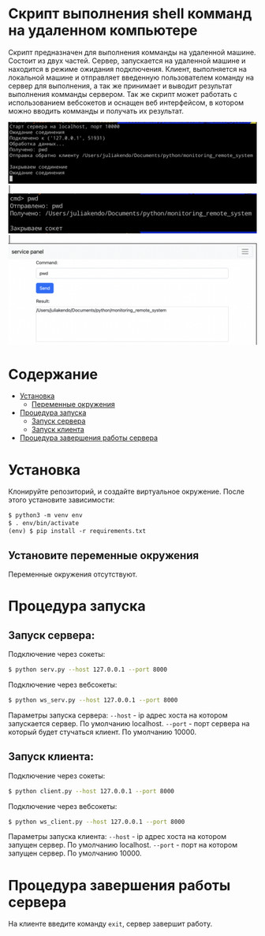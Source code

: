 # Скрипт выполнения shell комманд на удаленном компьютере

Скрипт предназначен для выполнения комманды на удаленной машине. Состоит из двух частей. Сервер, запускается на удаленной машине и находится в режиме ожидания подключения. Клиент, выполняется на локальной машине и отправляет введенную пользователем команду на сервер для выполнения, а так же принимает и выводит результат выполнения комманды сервером. Так же скрипт может работать с использованием вебсокетов и оснащен веб интерфейсом, в котором можно вводить комманды и получать их результат.

![](.assets/demo_serv.png) |  ![](.assets/demo_client.png) |  ![](.assets/demo_ws.png)

# Содержание

- [Установка](#установка)
  - [Переменные окружения](#установите-переменные-окружения)
- [Процедура запуска](#процедура-запуска)
  - [Запуск сервера](#запуск-сервера)
  - [Запуск клиента](#запуск-клиента)
- [Процедура завершения работы сервера](#процедура-завершения-работы-сервера)


# Установка

Клонируйте репозиторий, и создайте виртуальное окружение. После этого установите зависимости:

```
$ python3 -m venv env
$ . env/bin/activate
(env) $ pip install -r requirements.txt
```


## Установите переменные окружения

Переменные окружения отсутствуют.


# Процедура запуска


## Запуск сервера:

Подключение через сокеты:
```bash
$ python serv.py --host 127.0.0.1 --port 8000
```

Подключение через вебсокеты:
```bash
$ python ws_serv.py --host 127.0.0.1 --port 8000
```

Параметры запуска сервера:
`--host` - ip адрес хоста на котором запускается сервер. По умолчанию localhost.
`--port` - порт сервера на который будет стучаться клиент. По умолчанию 10000.


## Запуск клиента:

Подключение через сокеты:
```bash
$ python client.py --host 127.0.0.1 --port 8000
```

Подключение через вебсокеты:
```bash
$ python ws_client.py --host 127.0.0.1 --port 8000
```

Параметры запуска клиента:
`--host` - ip адрес хоста на котором запущен сервер. По умолчанию localhost.
`--port` - порт на котором запущен сервер. По умолчанию 10000.


# Процедура завершения работы сервера

На клиенте введите команду `exit`, сервер завершит работу.
